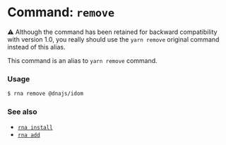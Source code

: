 # Command: `remove`

⚠️  Although the command has been retained for backward compatibility with version 1.0, you really should use the `yarn remove` original command instead of this alias.

This command is an alias to `yarn remove` command.

### Usage
```sh
$ rna remove @dnajs/idom
```

### See also

* [`rna install`](../install/)
* [`rna add`](../add/)
